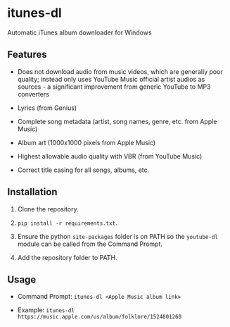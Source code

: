 # itunes-dl

Automatic iTunes album downloader for Windows

## Features

* Does not download audio from music videos, which are generally poor quality; instead only uses YouTube Music official artist audios as sources - a significant improvement from generic YouTube to MP3 converters

* Lyrics (from Genius)

* Complete song metadata (artist, song names, genre, etc. from Apple Music)

* Album art (1000x1000 pixels from Apple Music)

* Highest allowable audio quality with VBR (from YouTube Music)

* Correct title casing for all songs, albums, etc.

## Installation

1. Clone the repository.

2. `pip install -r requirements.txt`.

3. Ensure the python `site-packages` folder is on PATH so the `youtube-dl` module can be called from the Command Prompt.

4. Add the repository folder to PATH.

## Usage

* Command Prompt: `itunes-dl <Apple Music album link>`

* Example: `itunes-dl https://music.apple.com/us/album/folklore/1524801260`
